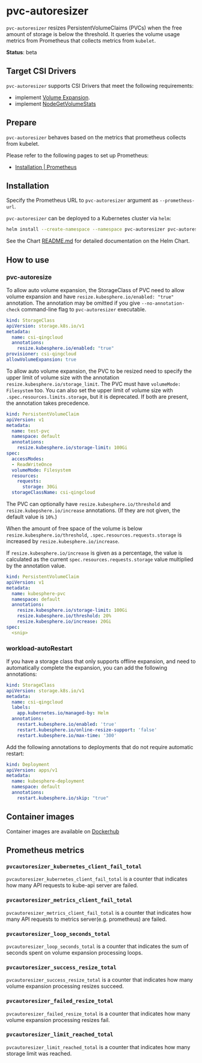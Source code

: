 # pvc-autoresizer

`pvc-autoresizer` resizes PersistentVolumeClaims (PVCs) when the free amount of storage is below the threshold.
It queries the volume usage metrics from Prometheus that collects metrics from `kubelet`.

**Status**: beta

## Target CSI Drivers

`pvc-autoresizer` supports CSI Drivers that meet the following requirements:

- implement [Volume Expansion](https://kubernetes-csi.github.io/docs/volume-expansion.html).
- implement [NodeGetVolumeStats](https://github.com/container-storage-interface/spec/blob/master/spec.md#nodegetvolumestats)

## Prepare

`pvc-autoresizer` behaves based on the metrics that prometheus collects from kubelet.

Please refer to the following pages to set up Prometheus:

- [Installation | Prometheus](https://prometheus.io/docs/prometheus/latest/installation/)

## Installation

Specify the Prometheus URL to `pvc-autoresizer` argument as `--prometheus-url`.

`pvc-autoresizer` can be deployed to a Kubernetes cluster via `helm`:

```sh
helm install --create-namespace --namespace pvc-autoresizer pvc-autoresizer pvc-autoresizer/pvc-autoresizer --set "controller.args.prometheusURL=<YOUR PROMETHEUS ENDPOINT>"
```

See the Chart [README.md](./charts/pvc-autoresizer/README.md) for detailed documentation on the Helm Chart.

## How to use
### pvc-autoresize
To allow auto volume expansion, the StorageClass of PVC need to allow volume expansion and
have `resize.kubesphere.io/enabled: "true"` annotation.  The annotation may be omitted if
you give `--no-annotation-check` command-line flag to `pvc-autoresizer` executable.

```yaml
kind: StorageClass
apiVersion: storage.k8s.io/v1
metadata:
  name: csi-qingcloud
  annotations:
    resize.kubesphere.io/enabled: "true"
provisioner: csi-qingcloud
allowVolumeExpansion: true
```

To allow auto volume expansion, the PVC to be resized need to specify the upper limit of
volume size with the annotation `resize.kubesphere.io/storage_limit`. The PVC must have `volumeMode: Filesystem` too.
You can also set the upper limit of volume size with `.spec.resources.limits.storage`, but it is deprecated. If both are present, the annotation takes precedence.

```yaml
kind: PersistentVolumeClaim
apiVersion: v1
metadata:
  name: test-pvc
  namespace: default
  annotations:
    resize.kubesphere.io/storage-limit: 100Gi
spec:
  accessModes:
  - ReadWriteOnce
  volumeMode: Filesystem
  resources:
    requests:
      storage: 30Gi
  storageClassName: csi-qingcloud
```

The PVC can optionally have `resize.kubesphere.io/threshold` and `resize.kubepshere.io/increase` annotations.
(If they are not given, the default value is `10%`.)

When the amount of free space of the volume is below `resize.kubesphere.io/threshold`,
`.spec.resources.requests.storage` is increased by `resize.kubesphere.io/increase`.

If `resize.kubesphere.io/increase` is given as a percentage, the value is calculated as
the current `spec.resources.requests.storage` value multiplied by the annotation value.

```yaml
kind: PersistentVolumeClaim
apiVersion: v1
metadata:
  name: kubesphere-pvc
  namespace: default
  annotations:
    resize.kubesphere.io/storage-limit: 100Gi
    resize.kubesphere.io/threshold: 20%
    resize.kubesphere.io/increase: 20Gi
spec:
  <snip>
```

### workload-autoRestart
If you have a storage class that only supports offline expansion, and need to automatically complete the expansion, you can add the following annotations:
```yaml
kind: StorageClass
apiVersion: storage.k8s.io/v1
metadata:
  name: csi-qingcloud
  labels:
    app.kubernetes.io/managed-by: Helm
  annotations:
    restart.kubesphere.io/enabled: 'true'
    restart.kubesphere.io/online-resize-support: 'false'
    restart.kubesphere.io/max-time: '300'
```

Add the following annotations to deployments that do not require automatic restart:
```yaml
kind: Deployment
apiVersion: apps/v1
metadata:
  name: kubesphere-deployment
  namespace: default
  annotations:
    restart.kubesphere.io/skip: "true"
```
## Container images

Container images are available on [Dockerhub](https://hub.docker.com/repository/docker/f10atin9/pvc-autoresizer)


## Prometheus metrics

###  `pvcautoresizer_kubernetes_client_fail_total`

`pvcautoresizer_kubernetes_client_fail_total` is a counter that indicates how many API requests to kube-api server are failed.

### `pvcautoresizer_metrics_client_fail_total`

`pvcautoresizer_metrics_client_fail_total` is a counter that indicates how many API requests to metrics server(e.g. prometheus) are failed.

### `pvcautoresizer_loop_seconds_total`

`pvcautoresizer_loop_seconds_total` is a counter that indicates the sum of seconds spent on volume expansion processing loops.

###  `pvcautoresizer_success_resize_total`

`pvcautoresizer_success_resize_total` is a counter that indicates how many volume expansion processing resizes succeed.

###  `pvcautoresizer_failed_resize_total`

`pvcautoresizer_failed_resize_total` is a counter that indicates how many volume expansion processing resizes fail.

###  `pvcautoresizer_limit_reached_total`

`pvcautoresizer_limit_reached_total` is a counter that indicates how many storage limit was reached.
